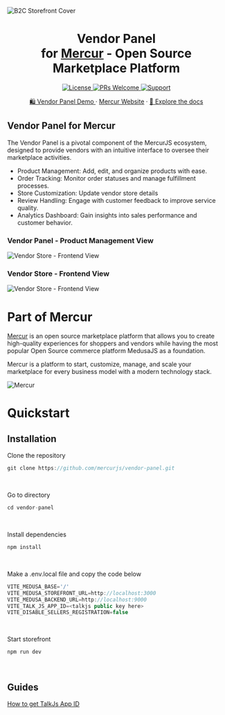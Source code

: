 ![B2C Storefront Cover](https://cdn.prod.website-files.com/6790aeffc4b432ccaf1b56e5/683051d0fd663550f5233ecb_ca2d007b9ac4c0d8c2f6afef398711bf_Readme-Vendor-Panel.png)

<div align="center">
  <h1> Vendor Panel
    <br> 
for <a href="https://github.com/mercurjs/mercur">Mercur</a> - Open Source Marketplace Platform  </h1>
  <!-- Shields.io Badges -->
  <a href="https://github.com/mercurjs/mercur/tree/main?tab=MIT-1-ov-file">
    <img alt="License" src="https://img.shields.io/badge/license-MIT-blue.svg" />
  </a>
  <a href="#">
    <img alt="PRs Welcome" src="https://img.shields.io/badge/PRs-welcome-brightgreen.svg" />
  </a>
  <a href="https://mercurjs.com/contact">
    <img alt="Support" src="https://img.shields.io/badge/support-contact%20author-blueviolet.svg" />
  </a>
  <!-- Website Links -->
  <p>
  <a href="https://vendor.mercurjs.com/">🛍️ Vendor Panel Demo </a> · <a href="https://mercurjs.com/">Mercur Website</a> · <a href="https://docs.mercurjs.com/">📃 Explore the docs</a> 
  </p> 
</div>

## Vendor Panel for Mercur

The Vendor Panel is a pivotal component of the MercurJS ecosystem, designed to provide vendors with an intuitive interface to oversee their marketplace activities. 

- Product Management: Add, edit, and organize products with ease.
- Order Tracking: Monitor order statuses and manage fulfillment processes.
- Store Customization: Update vendor store details
- Review Handling: Engage with customer feedback to improve service quality.
- Analytics Dashboard: Gain insights into sales performance and customer behavior. 

### Vendor Panel - Product Management View
![Vendor Store - Frontend View](https://cdn.prod.website-files.com/6790aeffc4b432ccaf1b56e5/68304fb2466a73f093aa5965_Adding%20Products%20_%20Mercur.png)

### Vendor Store - Frontend View
![Vendor Store - Frontend View](https://cdn.prod.website-files.com/6790aeffc4b432ccaf1b56e5/68304b8674abb6fff86a2dbf_Cart%20and%20Vendor%20Page%20_%20Mercur%20B2C%20Storefront.png)


# Part of Mercur

<a href="https://github.com/mercurjs/mercur">Mercur</a> is an open source marketplace platform that allows you to create high-quality experiences for shoppers and vendors while having the most popular Open Source commerce platform MedusaJS as a foundation.

Mercur is a platform to start, customize, manage, and scale your marketplace for every business model with a modern technology stack.

![Mercur](https://cdn.prod.website-files.com/6790aeffc4b432ccaf1b56e5/67a1020f202572832c954ead_6b96703adfe74613f85133f83a19b1f0_Fleek%20Tilt%20-%20Readme.png)


# Quickstart

## Installation

Clone the repository

```js
git clone https://github.com/mercurjs/vendor-panel.git
```

&nbsp;

Go to directory

```js
cd vendor-panel
```

&nbsp;

Install dependencies

```js
npm install
```

&nbsp;

Make a .env.local file and copy the code below

```js
VITE_MEDUSA_BASE='/'
VITE_MEDUSA_STOREFRONT_URL=http://localhost:3000
VITE_MEDUSA_BACKEND_URL=http://localhost:9000
VITE_TALK_JS_APP_ID=<talkjs public key here>
VITE_DISABLE_SELLERS_REGISTRATION=false
```

&nbsp;

Start storefront

```js
npm run dev
```

&nbsp;

## Guides

<a href="https://talkjs.com/docs/Reference/Concepts/Sessions/" target="_blank">How
to get TalkJs App ID</a>
